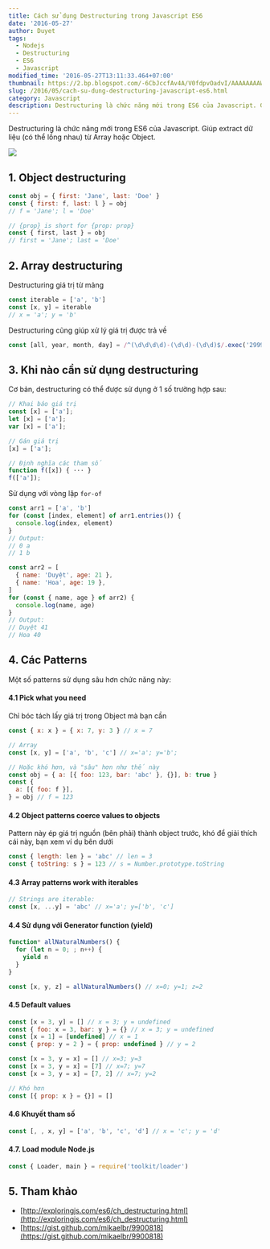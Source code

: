 ```yaml
---
title: Cách sử dụng Destructuring trong Javascript ES6
date: '2016-05-27'
author: Duyet
tags:
  - Nodejs
  - Destructuring
  - ES6
  - Javascript
modified_time: '2016-05-27T13:11:33.464+07:00'
thumbnail: https://2.bp.blogspot.com/-6CbJccfAv4A/V0fdpvOadvI/AAAAAAAAWEM/Z7TwERT_aAgcV-HfBQZfq-yXOCOBqomtQCK4B/s1600/es6-destructuring.png
slug: /2016/05/cach-su-dung-destructuring-javascript-es6.html
category: Javascript
description: Destructuring là chức năng mới trong ES6 của Javascript. Giúp extract dữ liệu (có thể lồng nhau) từ Array hoặc Object.
---
```


Destructuring là chức năng mới trong ES6 của Javascript. Giúp extract dữ liệu (có thể lồng nhau) từ Array hoặc Object.

![](https://2.bp.blogspot.com/-6CbJccfAv4A/V0fdpvOadvI/AAAAAAAAWEM/Z7TwERT_aAgcV-HfBQZfq-yXOCOBqomtQCK4B/s1600/es6-destructuring.png)

## 1. Object destructuring

```js
const obj = { first: 'Jane', last: 'Doe' }
const { first: f, last: l } = obj
// f = 'Jane'; l = 'Doe'

// {prop} is short for {prop: prop}
const { first, last } = obj
// first = 'Jane'; last = 'Doe'
```

## 2. Array destructuring

Destructuring giá trị từ mảng

```js
const iterable = ['a', 'b']
const [x, y] = iterable
// x = 'a'; y = 'b'
```

Destructuring cũng giúp xử lý giá trị được trả về

```js
const [all, year, month, day] = /^(\d\d\d\d)-(\d\d)-(\d\d)$/.exec('2999-12-31')
```

## 3. Khi nào cần sử dụng destructuring

Cơ bản, destructuring có thể được sử dụng ở 1 số trường hợp sau:

```js
// Khai báo giá trị
const [x] = ['a'];
let [x] = ['a'];
var [x] = ['a'];

// Gán giá trị
[x] = ['a'];

// Định nghĩa các tham số
function f([x]) { ··· }
f(['a']);
```

Sử dụng với vòng lặp `for-of`

```js
const arr1 = ['a', 'b']
for (const [index, element] of arr1.entries()) {
  console.log(index, element)
}
// Output:
// 0 a
// 1 b

const arr2 = [
  { name: 'Duyệt', age: 21 },
  { name: 'Hoa', age: 19 },
]
for (const { name, age } of arr2) {
  console.log(name, age)
}
// Output:
// Duyệt 41
// Hoa 40
```

## 4. Các Patterns

Một số patterns sử dụng sâu hơn chức năng này:

#### 4.1 Pick what you need

Chỉ bóc tách lấy giá trị trong Object mà bạn cần

```js
const { x: x } = { x: 7, y: 3 } // x = 7

// Array
const [x, y] = ['a', 'b', 'c'] // x='a'; y='b';

// Hoặc khó hơn, và "sâu" hơn như thế này
const obj = { a: [{ foo: 123, bar: 'abc' }, {}], b: true }
const {
  a: [{ foo: f }],
} = obj // f = 123
```

#### 4.2 Object patterns coerce values to objects

Pattern này ép giá trị nguồn (bên phải) thành object trước, khó để giải thích cái này, bạn xem ví dụ bên dưới<br />

```js
const { length: len } = 'abc' // len = 3
const { toString: s } = 123 // s = Number.prototype.toString
```

#### 4.3 Array patterns work with iterables

```js
// Strings are iterable:
const [x, ...y] = 'abc' // x='a'; y=['b', 'c']
```

#### 4.4 Sử dụng với Generator function (yield)

```js
function* allNaturalNumbers() {
  for (let n = 0; ; n++) {
    yield n
  }
}

const [x, y, z] = allNaturalNumbers() // x=0; y=1; z=2
```

#### 4.5 Default values

```js
const [x = 3, y] = [] // x = 3; y = undefined
const { foo: x = 3, bar: y } = {} // x = 3; y = undefined
const [x = 1] = [undefined] // x = 1
const { prop: y = 2 } = { prop: undefined } // y = 2

const [x = 3, y = x] = [] // x=3; y=3
const [x = 3, y = x] = [7] // x=7; y=7
const [x = 3, y = x] = [7, 2] // x=7; y=2

// Khó hơn
const [{ prop: x } = {}] = []
```

#### 4.6 Khuyết tham số

```js
const [, , x, y] = ['a', 'b', 'c', 'd'] // x = 'c'; y = 'd'
```

#### 4.7. Load module Node.js

```js
const { Loader, main } = require('toolkit/loader')
```

## 5. Tham khảo

- [http://exploringjs.com/es6/ch_destructuring.html](http://exploringjs.com/es6/ch_destructuring.html)
- [https://gist.github.com/mikaelbr/9900818](https://gist.github.com/mikaelbr/9900818)
